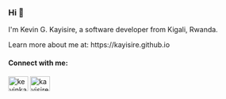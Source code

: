<h3>Hi 👋</h3>
<p>I'm Kevin G. Kayisire, a software developer from Kigali, Rwanda.</p>
<p>Learn more about me at: https://kayisire.github.io</p>

<h4 align="left">Connect with me:</h4>
<p align="left">
  <a href="https://linkedin.com/in/kevinkayisire" target="blank"><img align="center" src="https://cdn.jsdelivr.net/npm/simple-icons@3.0.1/icons/linkedin.svg" alt="kevinkayisire" height="30" width="40" /></a>
  <a href="https://instagram.com/kayisiree" target="blank"><img align="center" src="https://cdn.jsdelivr.net/npm/simple-icons@3.0.1/icons/instagram.svg" alt="kayisiree" height="30" width="40" /></a>
</p>
